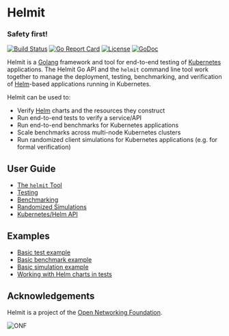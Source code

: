 <!--
SPDX-FileCopyrightText: 2020-present Open Networking Foundation <info@opennetworking.org>

SPDX-License-Identifier: Apache-2.0
-->

# Helmit

### Safety first!

[![Build Status](https://travis-ci.com/onosproject/helmit.svg?branch=master)](https://travis-ci.com/onosproject/helmit)
[![Go Report Card](https://goreportcard.com/badge/github.com/onosproject/helmit)](https://goreportcard.com/report/github.com/onosproject/helmit)
[![License](https://img.shields.io/badge/License-Apache%202.0-blue.svg)](https://github.com/gojp/goreportcard/blob/master/LICENSE)
[![GoDoc](https://godoc.org/github.com/onosproject/helmit?status.svg)](https://godoc.org/github.com/onosproject/helmit)

Helmit is a [Golang] framework and tool for end-to-end testing of [Kubernetes] applications.
The Helmit Go API and the `helmit` command line tool work together to manage the deployment, testing, benchmarking,
and verification of [Helm]-based applications running in Kubernetes.

Helmit can be used to:

* Verify [Helm] charts and the resources they construct
* Run end-to-end tests to verify a service/API
* Run end-to-end benchmarks for Kubernetes applications
* Scale benchmarks across multi-node Kubernetes clusters
* Run randomized client simulations for Kubernetes applications (e.g. for formal verification)

## User Guide

* [The `helmit` Tool](./docs/cli.md)
* [Testing](./docs/testing.md)
* [Benchmarking](./docs/benchmarking.md)
* [Randomized Simulations](./docs/simulation.md)
* [Kubernetes/Helm API](./docs/api.md)

## Examples

* [Basic test example](https://github.com/onosproject/helmit/tree/master/examples/test)
* [Basic benchmark example](https://github.com/onosproject/helmit/tree/master/examples/benchmark)
* [Basic simulation example](https://github.com/onosproject/helmit/tree/master/examples/simulation)
* [Working with Helm charts in tests](https://github.com/onosproject/helmit/tree/master/examples/charts)

## Acknowledgements

Helmit is a project of the [Open Networking Foundation][ONF].

![ONF](https://3vf60mmveq1g8vzn48q2o71a-wpengine.netdna-ssl.com/wp-content/uploads/2017/06/onf-logo.jpg)

[Golang]: https://golang.org/
[Helm]: https://helm.sh
[Kubernetes]: https://kubernetes.io
[ONF]: https://opennetworking.org
